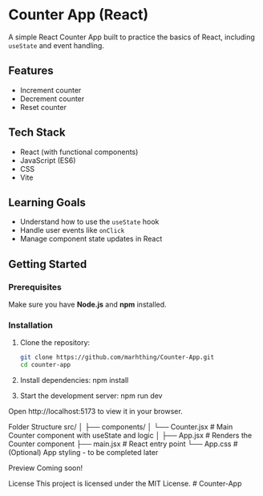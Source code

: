 # Counter App (React)

A simple React Counter App built to practice the basics of React, including `useState` and event handling.

## Features

- Increment counter
- Decrement counter
- Reset counter

## Tech Stack

- React (with functional components)
- JavaScript (ES6)
- CSS
- Vite

## Learning Goals

- Understand how to use the `useState` hook
- Handle user events like `onClick`
- Manage component state updates in React

## Getting Started

### Prerequisites

Make sure you have **Node.js** and **npm** installed.

### Installation

1. Clone the repository:
   ```bash
   git clone https://github.com/marhthing/Counter-App.git
   cd counter-app

2. Install dependencies:
npm install

3. Start the development server:
npm run dev

Open http://localhost:5173 to view it in your browser.

Folder Structure
src/
│
├── components/
│   └── Counter.jsx     # Main Counter component with useState and logic
│
├── App.jsx             # Renders the Counter component
├── main.jsx            # React entry point
└── App.css             # (Optional) App styling - to be completed later

Preview
Coming soon!

License
This project is licensed under the MIT License.
#   C o u n t e r - A p p  
 